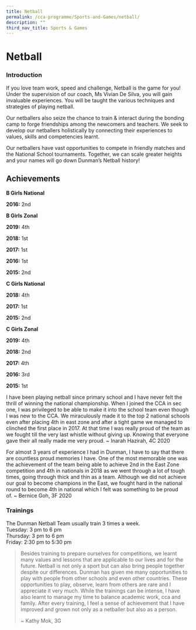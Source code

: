 ```yaml
---
title: Netball
permalink: /cca-programme/Sports-and-Games/netball/
description: ""
third_nav_title: Sports & Games
---
```

# Netball

### Introduction

If you love team work, speed and challenge, Netball is the game for you! Under the supervision of our coach, Ms Vivian De Silva, you will gain invaluable experiences. You will be taught the various techniques and strategies of playing netball. 

Our netballers also seize the chance to train & interact during the bonding camp to forge friendships among the newcomers and teachers. We seek to develop our netballers holistically by connecting their experiences to values, skills and competencies learnt.  

Our netballers have vast opportunities to compete in friendly matches and the National School tournaments. Together, we can scale greater heights and your names will go down Dunman’s Netball history!

Achievements
------------

**B Girls National** 

**2016:** 2nd 

**B Girls Zonal** 

**2019:** 4th 

**2018:** 1st 

**2017:** 1st 

**2016:** 1st 

**2015:** 2nd 

**C Girls National** 

**2018:** 4th 

**2017:** 1st 

**2015:** 2nd 

**C Girls Zonal** 

**2019:** 4th 

**2018:** 2nd 

**2017:** 4th 

**2016:** 3rd 

**2015:** 1st

  

I have been playing netball since primary school and I have never felt the thrill of winning the national championship. When I joined the CCA in sec one, I was privileged to be able to make it into the school team even though I was new to the CCA. We miraculously made it to the top 2 national schools even after placing 4th in east zone and after a tight game we managed to clinched the first place in 2017. At that time I was really proud of the team as we fought till the very last whistle without giving up. Knowing that everyone gave their all really made me very proud. ~ Inarah Hazirah, 4C 2020  

For almost 3 years of experience I had in Dunman, I have to say that there are countless proud memories I have. One of the most memorable one was the achievement of the team being able to achieve 2nd in the East Zone competition and 4th in nationals in 2018 as we went through a lot of tough times, going through thick and thin as a team. Although we did not achieve our goal to become champions in the East, we fought hard in the national round to become 4th in national which I felt was something to be proud of. ~ Bernice Goh, 3F 2020

### Trainings

The Dunman Netball Team usually train 3 times a week.   
Tuesday: 3 pm to 6 pm   
Thursday: 3 pm to 6 pm   
Friday: 2:30 pm to 5:30 pm

> Besides training to prepare ourselves for competitions, we learnt many values and lessons that are applicable to our lives and for the future. Netball is not only a sport but can also bring people together despite our differences. Dunman has given me many opportunities to play with people from other schools and even other countries. These opportunities to play, observe, learn from others are rare and I appreciate it very much. While the trainings can be intense, I have also learnt to manage my time to balance academic work, cca and family. After every training, I feel a sense of achievement that I have improved and grown not only as a netballer but also as a person. 
> 
> ~ Kathy Mok, 3G